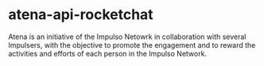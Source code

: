 # atena-api-rocketchat
Atena is an initiative of the Impulso Netowrk in collaboration with several Impulsers, with the objective to promote the engagement and to reward the activities and efforts of each person in the Impulso Network.
